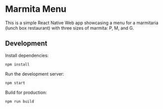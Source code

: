 # Marmita Menu

This is a simple React Native Web app showcasing a menu for a marmitaria (lunch box restaurant) with three sizes of marmita: P, M, and G.

## Development

Install dependencies:

```bash
npm install
```

Run the development server:

```bash
npm start
```

Build for production:

```bash
npm run build
```
